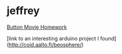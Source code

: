 # jeffrey

[Button Movie Homework](https://youtu.be/bZCQYr9aXAI)

[link to an interesting arduino project I found] (http://coid.aalto.fi/beosphere/)

